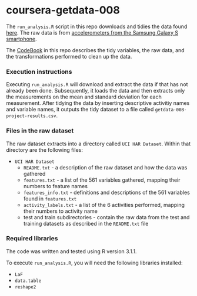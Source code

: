 # coursera-getdata-008

The `run_analysis.R` script in this repo downloads and tidies the data
found [here](https://d396qusza40orc.cloudfront.net/getdata%2Fprojectfiles%2FUCI%20HAR%20Dataset.zip).
The raw data is from [accelerometers from the Samsung Galaxy S smartphone](http://archive.ics.uci.edu/ml/datasets/Human+Activity+Recognition+Using+Smartphones).

The [CodeBook](https://github.com/mcodd/coursera-getdata-008/blob/master/CodeBook.md) in this repo describes the tidy variables, the raw data, and the transformations performed to clean up the data.

### Execution instructions

Executing `run_analysis.R` will download and extract the data if that
has not already been done.  Subsequently, it loads the data and
then extracts only the measurements on the mean and standard deviation
for each measurement.  After tidying the data by inserting descriptive
activitiy names and variable names, it outputs the tidy dataset to a
file called `getdata-008-project-results.csv`.

### Files in the raw dataset

The raw dataset extracts into a directory called `UCI HAR Dataset`.  Within
that directory are the following files:

* `UCI HAR Dataset`
  * `README.txt` - a description of the raw dataset and how the data was gathered
  * `features.txt` - a list of the 561 variables gathered, mapping their numbers to feature names
  * `features_info.txt` - definitions and descriptions of the 561 variables found in `features.txt`
  * `activity_labels.txt` - a list of the 6 activities performed, mapping their numbers to activity name
  * test and train subdirectories - contain the raw data from the test and training datasets as described in the `README.txt` file

### Required libraries

The code was written and tested using R version 3.1.1.

To execute `run_analysis.R`, you will need the following libraries installed:

* `LaF`
* `data.table`
* `reshape2`


